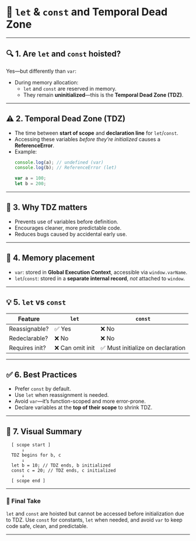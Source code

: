 # 📘 `let` & `const` and Temporal Dead Zone

---

## 🔍 1. Are `let` and `const` hoisted?
Yes—but differently than `var`:
- During memory allocation:
  - `let` and `const` are reserved in memory.
  - They remain **uninitialized**—this is the **Temporal Dead Zone (TDZ)**.

---

## ⚠️ 2. Temporal Dead Zone (TDZ)
- The time between **start of scope** and **declaration line** for `let`/`const`.
- Accessing these variables *before they’re initialized* causes a **ReferenceError**.
- Example:
  ```js
  console.log(a); // undefined (var)
  console.log(b); // ReferenceError (let)

  var a = 100;
  let b = 200;

---

## 🔧 3. Why TDZ matters
* Prevents use of variables before definition.
* Encourages cleaner, more predictable code.
* Reduces bugs caused by accidental early use.

---

## 🧠 4. Memory placement
* `var`: stored in **Global Execution Context**, accessible via `window.varName`.
* `let`/`const`: stored in a **separate internal record**, *not* attached to `window`.

---

## 💡 5. `let` vs `const`

| Feature        | `let`           | `const`                          |
| -------------- | --------------- | -------------------------------- |
| Reassignable?  | ✅ Yes           | ❌ No                             |
| Redeclarable?  | ❌ No            | ❌ No                             |
| Requires init? | ❌ Can omit init | ✅ Must initialize on declaration |

---

## ✅ 6. Best Practices
* Prefer `const` by default.
* Use `let` when reassignment is needed.
* Avoid `var`—it’s function-scoped and more error-prone.
* Declare variables at the **top of their scope** to shrink TDZ.

---

## 🔁 7. Visual Summary
```
  [ scope start ]
      ↓
  TDZ begins for b, c
      ↓
  let b = 10; // TDZ ends, b initialized
  const c = 20; // TDZ ends, c initialized
      ↓
  [ scope end ]
```

---

### 🧾 Final Take
`let` and `const` are hoisted but cannot be accessed before initialization due to TDZ.
Use `const` for constants, `let` when needed, and avoid `var` to keep code safe, clean, and predictable.

---
